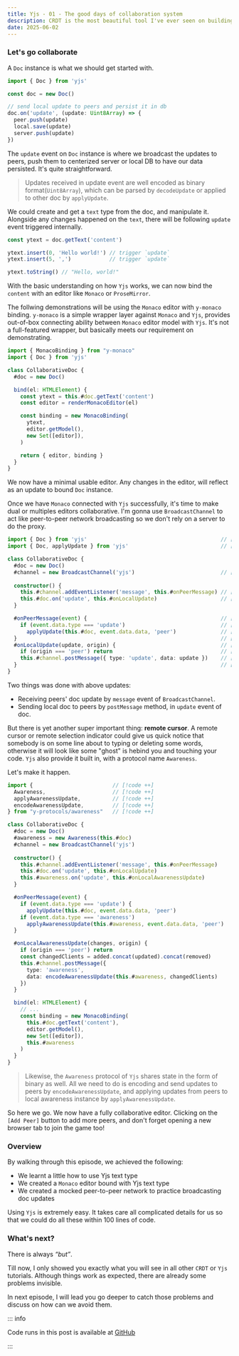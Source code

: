 ```yaml
---
title: Yjs - 01 - The good days of collaboration system
description: CRDT is the most beautiful tool I've ever seen on building a collaborative application.
date: 2025-06-02
---
```

<script setup>
import YMonaco01 from './src/y-monaco-01.vue'
import YMonacoList from'./src/y-monaco-list.vue' 

</script>

### Let's go collaborate

A `Doc` instance is what we should get started with.

```ts
import { Doc } from 'yjs'

const doc = new Doc()

// send local update to peers and persist it in db
doc.on('update', (update: Uint8Array) => {
  peer.push(update)
  local.save(update)
  server.push(update)
})
```

The `update` event on `Doc` instance is where we broadcast the updates to peers, push them to centerized server or local DB to have our data persisted. It's quite straightforward.

> Updates received in update event are well encoded as binary format(`Uint8Array`), which can be parsed by `decodeUpdate` or applied to other doc by `applyUpdate`.

We could create and get a `text` type from the doc, and manipulate it. Alongside any changes happened on the `text`, there will be following `update` event triggered internally.

```ts
const ytext = doc.getText('content')

ytext.insert(0, 'Hello world!') // trigger `update`
ytext.insert(5, ',')            // trigger `update`

ytext.toString() // "Hello, world!"
```

With the basic understanding on how `Yjs` works, we can now bind the `content` with an editor like `Monaco` or `ProseMirror`.

The follwing demonstrations will be using the `Monaco` editor with `y-monaco` binding. `y-monaco` is a simple wrapper layer against `Monaco` and `Yjs`, provides out-of-box connecting ability between `Monaco` editor model with `Yjs`. It's not a full-featured wrapper, but basically meets our requirement on demonstrating. 

```ts
import { MonacoBinding } from "y-monaco"
import { Doc } from 'yjs'

class CollaborativeDoc {
  #doc = new Doc()

  bind(el: HTMLElement) {
    const ytext = this.#doc.getText('content')
    const editor = renderMonacoEditor(el)

    const binding = new MonacoBinding(
      ytext,
      editor.getModel(),
      new Set([editor]),
    )

    return { editor, binding }
  }
}
```

We now have a minimal usable editor. Any changes in the editor, will reflect as an update to bound `Doc` instance. 

<YMonaco01 />

Once we have `Monaco` connected with `Yjs` successfully, it's time to make dual or multiples editors collaborative. I'm gonna use `BroadcastChannel` to act like peer-to-peer network broadcasting so we don't rely on a server to do the proxy.

```ts
import { Doc } from 'yjs'                                          // [!code --]
import { Doc, applyUpdate } from 'yjs'                             // [!code ++]

class CollaborativeDoc {
  #doc = new Doc()
  #channel = new BroadcastChannel('yjs')                           // [!code ++]
 
  constructor() {
    this.#channel.addEventListener('message', this.#onPeerMessage) // [!code ++]
    this.#doc.on('update', this.#onLocalUpdate)                    // [!code ++]
  }

  #onPeerMessage(event) {                                          // [!code ++]
    if (event.data.type === 'update')                              // [!code ++]
      applyUpdate(this.#doc, event.data.data, 'peer')              // [!code ++]
  }                                                                // [!code ++]
  #onLocalUpdate(update, origin) {                                 // [!code ++]
    if (origin === 'peer') return                                  // [!code ++]
    this.#channel.postMessage({ type: 'update', data: update })    // [!code ++]
  }                                                                // [!code ++]
}
```

Two things was done with above updates:

- Receiving peers' doc update by `message` event of `BroadcastChannel`.
- Sending local doc to peers by `postMessage` method, in `update` event of doc.

But there is yet another super important thing: **remote cursor**. A remote cursor or remote selection indicator could give us quick notice that somebody is on some line about to typing or deleting some words, otherwise it will look like some "ghost" is hebind you and touching your code. `Yjs` also provide it built in, with a protocol name `Awareness`.

Let's make it happen.

```ts
import {                         // [!code ++]
  Awareness,                     // [!code ++]
  applyAwarenessUpdate,          // [!code ++]
  encodeAwarenessUpdate,         // [!code ++]
} from "y-protocols/awareness"   // [!code ++]

class CollaborativeDoc {
  #doc = new Doc()
  #awareness = new Awareness(this.#doc)                                  // [!code ++]
  #channel = new BroadcastChannel('yjs')
 
  constructor() {
    this.#channel.addEventListener('message', this.#onPeerMessage)
    this.#doc.on('update', this.#onLocalUpdate)
    this.#awareness.on('update', this.#onLocalAwarenessUpdate)          // [!code ++]
  }

  #onPeerMessage(event) {
    if (event.data.type === 'update') {
      applyUpdate(this.#doc, event.data.data, 'peer')
    if (event.data.type === 'awareness')                                // [!code ++]
      applyAwarenessUpdate(this.#awareness, event.data.data, 'peer')    // [!code ++]
  }

  #onLocalAwarenessUpdate(changes, origin) {                            // [!code ++]
    if (origin === 'peer') return                                       // [!code ++]
    const changedClients = added.concat(updated).concat(removed)        // [!code ++]
    this.#channel.postMessage({                                         // [!code ++]
      type: 'awareness',                                                // [!code ++]
      data: encodeAwarenessUpdate(this.#awareness, changedClients)      // [!code ++]
    })                                                                  // [!code ++]
  }                                                                     // [!code ++]

  bind(el: HTMLElement) {
    // ...
    const binding = new MonacoBinding(
      this.#doc.getText('content'),
      editor.getModel(),
      new Set([editor]),
      this.#awareness                                                   // [!code ++]
    )
  }
}
```

> Likewise, the `Awareness` protocol of `Yjs` shares state in the form of binary as well. All we need to do is encoding and send updates to peers by `encodeAwarenessUpdate`, and applying updates from peers to local awareness instance by `applyAwarenessUpdate`.

So here we go. We now have a fully collaborative editor. Clicking on the `[Add Peer]` button to add more peers, and don't forget opening a new browser tab to join the game too!

<YMonacoList />

### Overview

By walking through this episode, we achieved the following:

- We learnt a little how to use Yjs text type
- We created a `Monaco` editor bound with Yjs text type
- We created a mocked peer-to-peer network to practice broadcasting doc updates

Using `Yjs` is extremely easy. It takes care all complicated details for us so that we could do all these within 100 lines of code.

### What's next?

There is always *“but”*.

Till now, I only showed you exactly what you will see in all other `CRDT` or `Yjs` tutorials. Although things work as expected, there are already some problems invisible.

In next episode, I will lead you go deeper to catch those problems and discuss on how can we avoid them.

::: info

Code runs in this post is available at [GitHub](https://github.com/forehalo/forehalo/tree/main/posts/serials/crdt/src/)

:::